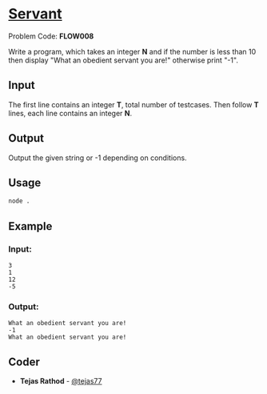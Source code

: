 
# [Servant](https://www.codechef.com/problems/FLOW008)
Problem Code: **FLOW008**

Write a program, which takes an integer **N** and if the number is less than 10 then display "What an obedient servant you are!" otherwise print "-1".

## Input

The first line contains an integer **T**, total number of testcases. Then follow **T** lines, each line contains an integer **N**.

## Output

Output the given string or -1 depending on conditions.

## Usage
```sh
node .
```
## Example
### Input:
```
3
1
12
-5
```
### Output:
```
What an obedient servant you are!
-1
What an obedient servant you are!
```

## Coder

* **Tejas Rathod** - [@tejas77](https://github.com/tejas77)
